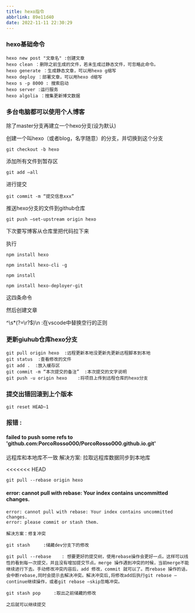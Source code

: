 ```yaml
---
title: hexo指令
abbrlink: 89e11d40
date: 2022-11-11 22:30:29
---
```


### hexo基础命令

```
hexo new post "文章名" :创建文章
hexo clean ：删除之前生成的文件，若未生成过静态文件，可忽略此命令。
hexo generate ：生成静态文章，可以用hexo g缩写
hexo deploy ：部署文章，可以用hexo d缩写
hexo s -p 8000 : 搜索启动
hexo server :运行服务
hexo algolia ：搜集更新博文数据
```



### 多台电脑都可以使用个人博客

除了master分支再建立一个hexo分支(设为默认)

创建一个叫hexo（或者blog，名字随意）的分支，并切换到这个分支

```
git checkout -b hexo
```

添加所有文件到暂存区

```
git add –all
```

进行提交

```
git commit -m “提交信息xxx”
```

推送hexo分支的文件到github仓库

```
git push –set-upstream origin hexo
```

下次要写博客从仓库里把代码拉下来

执行

```
npm install hexo

npm install hexo-cli -g

npm install

npm install hexo-deployer-git
```

这四条命令

然后创建文章

^\s*(?=\r?$)\n  :在vscode中替换空行的正则



### 更新giuhub仓库hexo分支

```
git pull origin hexo  :远程更新本地没更新先更新远程脚本到本地
git status  :查看修改的文件
git add .  :放入缓存区
git commit -m “本次提交的备注”  :本次提交的文字说明
git push -u origin hexo    :将项目上传到远程仓库的hexo分支
```

### 提交出错回滚到上个版本

```
git reset HEAD~1
```



###  报错 :

#### failed to push some refs to 'github.com:PorcoRosso000/PorcoRosso000.github.io.git' 

远程库和本地库不一致 
解决方案: 拉取远程库数据同步到本地库      

<<<<<<< HEAD

```
git pull --rebase origin hexo 
```
#### error: cannot pull with rebase: Your index contains uncommitted changes.

```
error: cannot pull with rebase: Your index contains uncommitted changes.
error: please commit or stash them.

解决方案：修复冲突

git stash     :储藏dev分支下的修改

git pull --rebase    : 想要更好的提交树，使用rebase操作会更好一点。这样可以线性的看到每一次提交，并且没有增加提交节点。merge 操作遇到冲突的时候，当前merge不能继续进行下去。手动修改冲突内容后，add 修改，commit 就可以了。而rebase 操作的话，会中断rebase,同时会提示去解决冲突。解决冲突后,将修改add后执行git rebase –continue继续操作，或者git rebase –skip忽略冲突。

git stash pop     :取出之前储藏的修改

之后就可以继续提交
```

